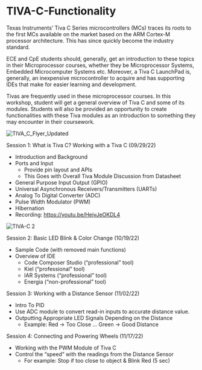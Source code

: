 # TIVA-C-Functionality
Texas Instruments’ Tiva C Series microcontrollers (MCs) traces its roots to the first MCs available on the market based on the ARM Cortex-M processor architecture. This has since quickly become the industry standard.

ECE and CpE students should, generally, get an introduction to these topics in their Microprocessor courses, whether they be Microprocessor Systems, Embedded Microcomputer Systems etc. Moreover, a Tiva C LaunchPad is, generally, an inexpensive microcontroller to acquire and has supporting IDEs that make for easier learning and development.

Tivas are frequently used in these microprocessor courses. In this workshop, student will get a general overview of Tiva C and some of its modules. Students will also be provided an opportunity to create functionalities with these Tiva modules as an introduction to something they may encounter in their coursework. 

![TIVA_C_Flyer_Updated](https://user-images.githubusercontent.com/25860232/196058159-d1554bae-1de0-4c1e-9ae9-6e814383a73f.png)

Session 1: What is Tiva C? Working with a Tiva C (09/29/22)
- Introduction and Background
- Ports and Input
    - Provide pin layout and APIs
    - This Goes with Overall Tiva Module Discussion from Datasheet
- General Purpose Input Output (GPIO)
- Universal Asynchronous Receivers/Transmitters (UARTs)
- Analog To Digital Converter (ADC)
- Pulse Width Modulator (PWM)
- Hibernation
- Recording: https://youtu.be/HejvJeOKDL4

![TIVA-C 2](https://user-images.githubusercontent.com/25860232/196058142-78e20e43-3788-4787-9725-babe238fcb14.png)

Session 2: Basic LED Blink & Color Change (10/19/22)
- Sample Code (with removed main functions)
- Overview of IDE
    - Code Composer Studio (“professional” tool)
    - Kiel (“professional” tool)
    - IAR Systems (“professional” tool)
    - Energia (“non-professional” tool)

Session 3: Working with a Distance Sensor (11/02/22)
- Intro To PID
- Use ADC module to convert read-in inputs to accurate distance value.
- Outputting Appropriate LED Signals Depending on the Distance
    - Example: Red → Too Close … Green → Good Distance 

Session 4: Connecting and Powering Wheels (11/17/22)
- Working with the PWM Module of Tiva C
- Control the “speed” with the readings from the Distance Sensor
    - For example: Stop if too close to object & Blink Red (5 sec)
